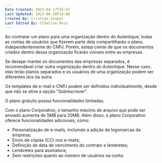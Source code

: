 ```yaml
---
Date Created: 2023-04-17T15:57
Last Updated: 2023-06-28T14:08
Created By: Cristian Scopel
Last Edited By: CChaline Reis
---
```

Ao contratar um plano para uma organização dentro do Autentique, todas as contas de usuários que fizerem parte dela compartilharão o plano, independentemente do CNPJ. Porém, esteja ciente de que os documentos criados dentro dessa organização ficarão visíveis entre as empresas.

  

Se desejar manter os documentos das empresas separados, é recomendável criar outra organização dentro do Autentique. Nesse caso, elas terão planos separados e os usuários de uma organização podem ser diferentes dos da outra.

  

Os templates de e-mail e CNPJ podem ser definidos individualmente, desde que não se ative a opção "Sobrescrever".

  

O plano gratuito possui funcionalidades limitadas.

  

Com o plano Corporativo, o tamanho máximo de arquivo que pode ser enviado aumenta de 5MB para 20MB. Além disso, o plano Corporativo oferece funcionalidades adicionais, como:

- Personalização de e-mails, incluindo a adição de logomarcas da empresa;
- Envio de cópias (CC) nos e-mails;
- Definição de data de vencimento do contrato e lembretes;
- Lembretes para assinatura;
- Sem restrições quanto ao número de usuários na conta.